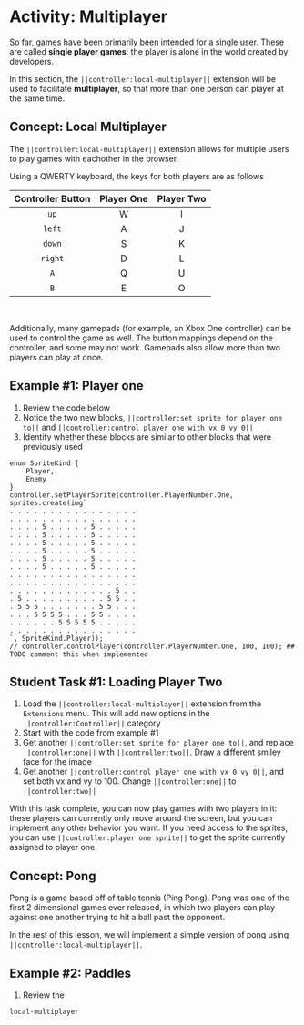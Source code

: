 # Activity: Multiplayer

So far, games have been primarily been intended for a single user. These are called **single player games**: the player is alone in the world created by developers.

In this section, the ``||controller:local-multiplayer||`` extension will be used to facilitate **multiplayer**, so that more than one person can player at the same time.

## Concept: Local Multiplayer

The ``||controller:local-multiplayer||`` extension allows for multiple users to play games with eachother in the browser.

Using a QWERTY keyboard, the keys for both players are as follows

| Controller Button | Player One    | Player Two    |
| :---------------: | :-----------: | :-----------: |
| ``up``            | W             | I             |
| ``left``          | A             | J             |
| ``down``          | S             | K             |
| ``right``         | D             | L             |
| ``A``             | Q             | U             |
| ``B``             | E             | O             |

<br />

Additionally, many gamepads (for example, an Xbox One controller) can be used to control the game as well. The button mappings depend on the controller, and some may not work. Gamepads also allow more than two players can play at once.

## Example #1: Player one

1. Review the code below
2. Notice the two new blocks, ``||controller:set sprite for player one to||`` and ``||controller:control player one with vx 0 vy 0||``
3. Identify whether these blocks are similar to other blocks that were previously used

```blocks
enum SpriteKind {
    Player,
    Enemy
}
controller.setPlayerSprite(controller.PlayerNumber.One, sprites.create(img`
. . . . . . . . . . . . . . . . 
. . . . . . . . . . . . . . . . 
. . . . 5 . . . . . 5 . . . . . 
. . . . 5 . . . . . 5 . . . . . 
. . . . 5 . . . . . 5 . . . . . 
. . . . 5 . . . . . 5 . . . . . 
. . . . 5 . . . . . 5 . . . . . 
. . . . 5 . . . . . 5 . . . . . 
. . . . . . . . . . . . . . . . 
. . . . . . . . . . . . . . . . 
. . . . . . . . . . . . . 5 . . 
. 5 . . . . . . . . . . 5 5 . . 
. 5 5 5 . . . . . . . 5 5 . . . 
. . . 5 5 5 5 . . . 5 5 . . . . 
. . . . . . 5 5 5 5 5 . . . . . 
. . . . . . . . . . . . . . . . 
`, SpriteKind.Player));
// controller.controlPlayer(controller.PlayerNumber.One, 100, 100); ## TODO comment this when implemented
```

## Student Task #1: Loading Player Two

1. Load the ``||controller:local-multiplayer||`` extension from the ``Extensions`` menu. This will add new options in the ``||controller:Controller||`` category
2. Start with the code from example #1
3. Get another ``||controller:set sprite for player one to||``, and replace ``||controller:one||`` with ``||controller:two||``. Draw a different smiley face for the image
4. Get another ``||controller:control player one with vx 0 vy 0||``, and set both vx and vy to 100. Change ``||controller:one||`` to ``||controller:two||``

With this task complete, you can now play games with two players in it: these players can currently only move around the screen, but you can implement any other behavior you want. If you need access to the sprites, you can use ``||controller:player one sprite||`` to get the sprite currently assigned to player one.

## Concept: Pong

Pong is a game based off of table tennis (Ping Pong). Pong was one of the first 2 dimensional games ever released, in which two players can play against one another trying to hit a ball past the opponent.

In the rest of this lesson, we will implement a simple version of pong using ``||controller:local-multiplayer||``.

## Example #2: Paddles

1. Review the






```package
local-multiplayer
```